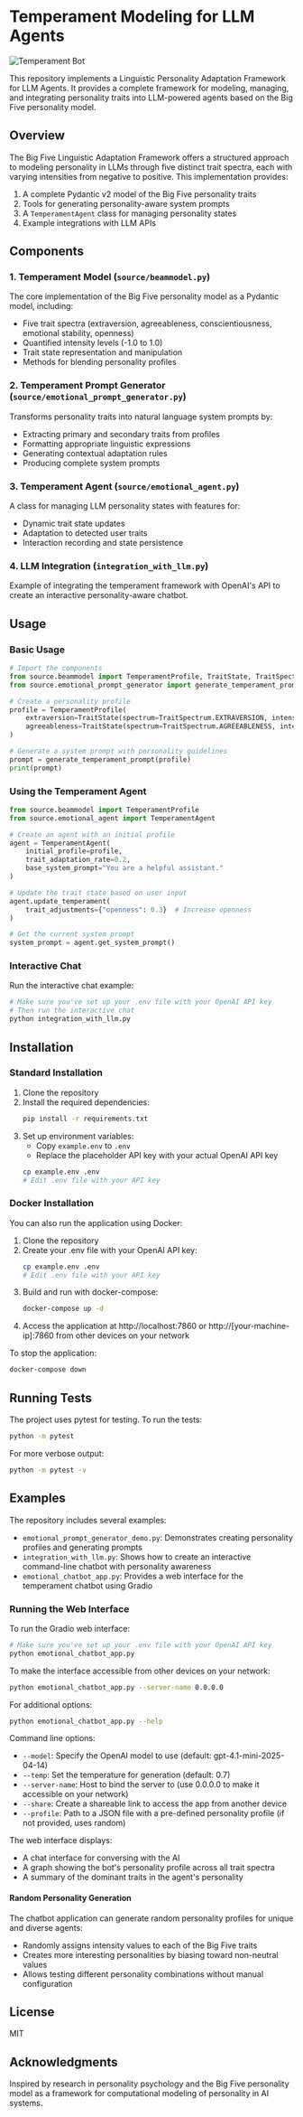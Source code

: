 # Temperament Modeling for LLM Agents

![Temperament Bot](emotionalbot.png)

This repository implements a Linguistic Personality Adaptation Framework for LLM Agents. It provides a complete framework for modeling, managing, and integrating personality traits into LLM-powered agents based on the Big Five personality model.

## Overview

The Big Five Linguistic Adaptation Framework offers a structured approach to modeling personality in LLMs through five distinct trait spectra, each with varying intensities from negative to positive. This implementation provides:

1. A complete Pydantic v2 model of the Big Five personality traits
2. Tools for generating personality-aware system prompts
3. A `TemperamentAgent` class for managing personality states
4. Example integrations with LLM APIs

## Components

### 1. Temperament Model (`source/beammodel.py`)

The core implementation of the Big Five personality model as a Pydantic model, including:

- Five trait spectra (extraversion, agreeableness, conscientiousness, emotional stability, openness)
- Quantified intensity levels (-1.0 to 1.0)
- Trait state representation and manipulation
- Methods for blending personality profiles

### 2. Temperament Prompt Generator (`source/emotional_prompt_generator.py`)

Transforms personality traits into natural language system prompts by:

- Extracting primary and secondary traits from profiles
- Formatting appropriate linguistic expressions
- Generating contextual adaptation rules
- Producing complete system prompts

### 3. Temperament Agent (`source/emotional_agent.py`)

A class for managing LLM personality states with features for:

- Dynamic trait state updates
- Adaptation to detected user traits
- Interaction recording and state persistence

### 4. LLM Integration (`integration_with_llm.py`)

Example of integrating the temperament framework with OpenAI's API to create an interactive personality-aware chatbot.

## Usage

### Basic Usage

```python
# Import the components
from source.beammodel import TemperamentProfile, TraitState, TraitSpectrum
from source.emotional_prompt_generator import generate_temperament_prompt

# Create a personality profile
profile = TemperamentProfile(
    extraversion=TraitState(spectrum=TraitSpectrum.EXTRAVERSION, intensity=0.6),  # Exuberant
    agreeableness=TraitState(spectrum=TraitSpectrum.AGREEABLENESS, intensity=0.3)  # Cooperative
)

# Generate a system prompt with personality guidelines
prompt = generate_temperament_prompt(profile)
print(prompt)
```

### Using the Temperament Agent

```python
from source.beammodel import TemperamentProfile
from source.emotional_agent import TemperamentAgent

# Create an agent with an initial profile
agent = TemperamentAgent(
    initial_profile=profile,
    trait_adaptation_rate=0.2,
    base_system_prompt="You are a helpful assistant."
)

# Update the trait state based on user input
agent.update_temperament(
    trait_adjustments={"openness": 0.3}  # Increase openness
)

# Get the current system prompt
system_prompt = agent.get_system_prompt()
```

### Interactive Chat

Run the interactive chat example:

```bash
# Make sure you've set up your .env file with your OpenAI API key
# Then run the interactive chat
python integration_with_llm.py
```

## Installation

### Standard Installation

1. Clone the repository
2. Install the required dependencies:
   ```bash
   pip install -r requirements.txt
   ```
3. Set up environment variables:
   - Copy `example.env` to `.env`
   - Replace the placeholder API key with your actual OpenAI API key
   ```bash
   cp example.env .env
   # Edit .env file with your API key
   ```

### Docker Installation

You can also run the application using Docker:

1. Clone the repository
2. Create your .env file with your OpenAI API key:
   ```bash
   cp example.env .env
   # Edit .env file with your API key
   ```
3. Build and run with docker-compose:
   ```bash
   docker-compose up -d
   ```
4. Access the application at http://localhost:7860 or http://[your-machine-ip]:7860 from other devices on your network

To stop the application:
```bash
docker-compose down
```

## Running Tests

The project uses pytest for testing. To run the tests:

```bash
python -m pytest
```

For more verbose output:

```bash
python -m pytest -v
```

## Examples

The repository includes several examples:

- `emotional_prompt_generator_demo.py`: Demonstrates creating personality profiles and generating prompts
- `integration_with_llm.py`: Shows how to create an interactive command-line chatbot with personality awareness
- `emotional_chatbot_app.py`: Provides a web interface for the temperament chatbot using Gradio

### Running the Web Interface

To run the Gradio web interface:

```bash
# Make sure you've set up your .env file with your OpenAI API key
python emotional_chatbot_app.py
```

To make the interface accessible from other devices on your network:

```bash
python emotional_chatbot_app.py --server-name 0.0.0.0
```

For additional options:

```bash
python emotional_chatbot_app.py --help
```

Command line options:
- `--model`: Specify the OpenAI model to use (default: gpt-4.1-mini-2025-04-14)
- `--temp`: Set the temperature for generation (default: 0.7)
- `--server-name`: Host to bind the server to (use 0.0.0.0 to make it accessible on your network)
- `--share`: Create a shareable link to access the app from another device
- `--profile`: Path to a JSON file with a pre-defined personality profile (if not provided, uses random)

The web interface displays:
- A chat interface for conversing with the AI
- A graph showing the bot's personality profile across all trait spectra
- A summary of the dominant traits in the agent's personality

#### Random Personality Generation

The chatbot application can generate random personality profiles for unique and diverse agents:
- Randomly assigns intensity values to each of the Big Five traits
- Creates more interesting personalities by biasing toward non-neutral values
- Allows testing different personality combinations without manual configuration

## License

MIT

## Acknowledgments

Inspired by research in personality psychology and the Big Five personality model as a framework for computational modeling of personality in AI systems.